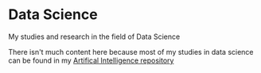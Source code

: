 # Data Science
My studies and research in the field of Data Science

There isn't much content here because most of my studies in data science can be found in my [Artifical Intelligence repository](https://github.com/CodyNicholson/Artificial_Intelligence)
